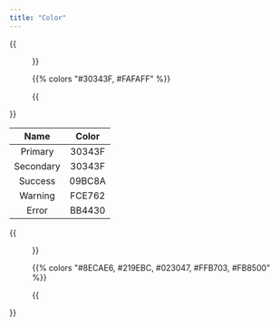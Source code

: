 ```yaml
---
title: "Color"
---
```


{{<figure caption="Float Brand Colors">}}

{{% colors "#30343F, #FAFAFF" %}}

{{</figure>}}

|   Name    | Color  |
| :-------: | :----: |
|  Primary  | 30343F |
| Secondary | 30343F |
|  Success  | 09BC8A |
|  Warning  | FCE762 |
|   Error   | BB4430 |

{{<figure caption="Float Color Palette">}}

{{% colors "#8ECAE6, #219EBC, #023047, #FFB703, #FB8500" %}}

{{</figure>}}